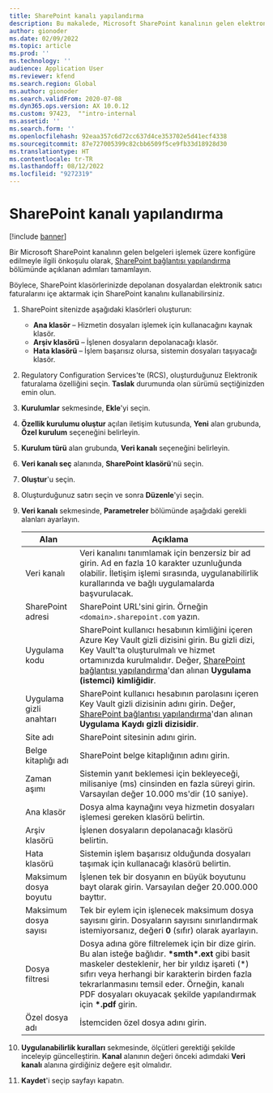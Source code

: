 ```yaml
---
title: SharePoint kanalı yapılandırma
description: Bu makalede, Microsoft SharePoint kanalının gelen elektronik faturaları işleyecek şekilde nasıl yapılandırılacağı açıklanmaktadır.
author: gionoder
ms.date: 02/09/2022
ms.topic: article
ms.prod: ''
ms.technology: ''
audience: Application User
ms.reviewer: kfend
ms.search.region: Global
ms.author: gionoder
ms.search.validFrom: 2020-07-08
ms.dyn365.ops.version: AX 10.0.12
ms.custom: 97423,  ""intro-internal
ms.assetid: ''
ms.search.form: ''
ms.openlocfilehash: 92eaa357c6d72cc637d4ce353702e5d41ecf4338
ms.sourcegitcommit: 87e727005399c82cbb6509f5ce9fb33d18928d30
ms.translationtype: HT
ms.contentlocale: tr-TR
ms.lasthandoff: 08/12/2022
ms.locfileid: "9272319"
---
```

# <a name="configure-a-sharepoint-channel"></a>SharePoint kanalı yapılandırma

[!include [banner](../includes/banner.md)]

Bir Microsoft SharePoint kanalının gelen belgeleri işlemek üzere konfigüre edilmeyle ilgili önkoşulu olarak, [SharePoint bağlantısı yapılandırma](e-invoicing-create-sharepoint-connection.md) bölümünde açıklanan adımları tamamlayın.

Böylece, SharePoint klasörlerinizde depolanan dosyalardan elektronik satıcı faturalarını içe aktarmak için SharePoint kanalını kullanabilirsiniz.

1. SharePoint sitenizde aşağıdaki klasörleri oluşturun:

    - **Ana klasör** – Hizmetin dosyaları işlemek için kullanacağını kaynak klasör.
    - **Arşiv klasörü** – İşlenen dosyaların depolanacağı klasör.
    - **Hata klasörü** – İşlem başarısız olursa, sistemin dosyaları taşıyacağı klasör.

2. Regulatory Configuration Services'te (RCS), oluşturduğunuz Elektronik faturalama özelliğini seçin. **Taslak** durumunda olan sürümü seçtiğinizden emin olun.
3. **Kurulumlar** sekmesinde, **Ekle**'yi seçin.
4. **Özellik kurulumu oluştur** açılan iletişim kutusunda, **Yeni** alan grubunda, **Özel kurulum** seçeneğini belirleyin.
5. **Kurulum türü** alan grubunda, **Veri kanalı** seçeneğini belirleyin.
6. **Veri kanalı seç** alanında, **SharePoint klasörü**'nü seçin.
7. **Oluştur**'u seçin.
8. Oluşturduğunuz satırı seçin ve sonra **Düzenle**'yi seçin.
9. **Veri kanalı** sekmesinde, **Parametreler** bölümünde aşağıdaki gerekli alanları ayarlayın.

    | Alan                 | Açıklama |
    |-----------------------|-------------|
    | Veri kanalı          | Veri kanalını tanımlamak için benzersiz bir ad girin. Ad en fazla 10 karakter uzunluğunda olabilir. İletişim işlemi sırasında, uygulanabilirlik kurallarında ve bağlı uygulamalarda başvurulacak. |
    | SharePoint adresi    | SharePoint URL'sini girin. Örneğin `<domain>.sharepoint.com` yazın. |
    | Uygulama kodu        | SharePoint kullanıcı hesabının kimliğini içeren Azure Key Vault gizli dizisini girin. Bu gizli dizi, Key Vault'ta oluşturulmalı ve hizmet ortamınızda kurulmalıdır. Değer, [SharePoint bağlantısı yapılandırma](e-invoicing-create-sharepoint-connection.md)'dan alınan **Uygulama (istemci) kimliğidir**. |
    | Uygulama gizli anahtarı    | SharePoint kullanıcı hesabının parolasını içeren Key Vault gizli dizisinin adını girin. Değer, [SharePoint bağlantısı yapılandırma](e-invoicing-create-sharepoint-connection.md)'dan alınan **Uygulama Kaydı gizli dizisidir**. |
    | Site adı             | SharePoint sitesinin adını girin. |
    | Belge kitaplığı adı | SharePoint belge kitaplığının adını girin. |
    | Zaman aşımı               | Sistemin yanıt beklemesi için bekleyeceği, milisaniye (ms) cinsinden en fazla süreyi girin. Varsayılan değer 10.000 ms'dir (10 saniye). |
    | Ana klasör           | Dosya alma kaynağını veya hizmetin dosyaları işlemesi gereken klasörü belirtin. |
    | Arşiv klasörü        | İşlenen dosyaların depolanacağı klasörü belirtin. |
    | Hata klasörü          | Sistemin işlem başarısız olduğunda dosyaları taşımak için kullanacağı klasörü belirtin. |
    | Maksimum dosya boyutu         | İşlenen tek bir dosyanın en büyük boyutunu bayt olarak girin. Varsayılan değer 20.000.000 bayttır. |
    | Maksimum dosya sayısı      | Tek bir eylem için işlenecek maksimum dosya sayısını girin. Dosyaların sayısını sınırlandırmak istemiyorsanız, değeri **0** (sıfır) olarak ayarlayın. |
    | Dosya filtresi           | Dosya adına göre filtrelemek için bir dize girin. Bu alan isteğe bağlıdır. **\*smth\*.ext** gibi basit maskeler desteklenir, her bir yıldız işareti (\*) sıfırı veya herhangi bir karakterin birden fazla tekrarlanmasını temsil eder. Örneğin, kanalı PDF dosyaları okuyacak şekilde yapılandırmak için **\*.pdf** girin. |
    | Özel dosya adı      | İstemciden özel dosya adını girin. |

10. **Uygulanabilirlik kuralları** sekmesinde, ölçütleri gerektiği şekilde inceleyip güncelleştirin. **Kanal** alanının değeri önceki adımdaki **Veri kanalı** alanına girdiğiniz değere eşit olmalıdır.
11. **Kaydet**'i seçip sayfayı kapatın.

